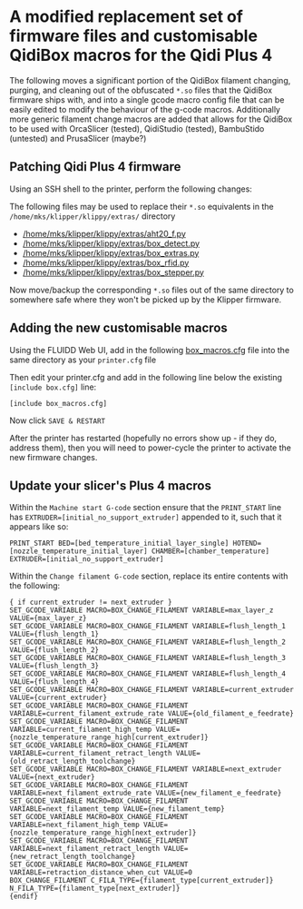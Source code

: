 # A modified replacement set of firmware files and customisable QidiBox macros for the Qidi Plus 4

The following moves a significant portion of the QidiBox filament changing, purging, and cleaning out of the obfuscated `*.so` files that the QidiBox firmware ships with, and into a single gcode macro config file that can be easily edited to modify the behaviour of the g-code macros.  Additionally more generic filament change macros are added that allows for the QidiBox to be used with OrcaSlicer (tested), QidiStudio (tested), BambuStido (untested) and PrusaSlicer (maybe?)

## Patching Qidi Plus 4 firmware

Using an SSH shell to the printer, perform the following changes:

The following files may be used to replace their `*.so` equivalents in the `/home/mks/klipper/klippy/extras/` directory

- [/home/mks/klipper/klippy/extras/aht20_f.py](./aht20_f.py)
- [/home/mks/klipper/klippy/extras/box_detect.py](./box_detect.py)
- [/home/mks/klipper/klippy/extras/box_extras.py](./box_extras.py)
- [/home/mks/klipper/klippy/extras/box_rfid.py](./box_rfid.py)
- [/home/mks/klipper/klippy/extras/box_stepper.py](./box_stepper.py)

Now move/backup the corresponding `*.so` files out of the same directory to somewhere safe where they won't be picked up by the Klipper firmware.


## Adding the new customisable macros 

Using the FLUIDD Web UI, add in the following [box_macros.cfg](./box_macros.cfg) file into the same directory as your `printer.cfg` file

Then edit your printer.cfg and add in the following line below the existing `[include box.cfg]` line:

```
[include box_macros.cfg]
```

Now click `SAVE & RESTART`

After the printer has restarted (hopefully no errors show up - if they do, address them), then you will need to power-cycle the printer to activate the new firmware changes.

## Update your slicer's Plus 4 macros

Within the `Machine start G-code` section ensure that the `PRINT_START` line has `EXTRUDER=[initial_no_support_extruder]` appended to it, such that it appears like so:

```
PRINT_START BED=[bed_temperature_initial_layer_single] HOTEND=[nozzle_temperature_initial_layer] CHAMBER=[chamber_temperature] EXTRUDER=[initial_no_support_extruder]
```

Within the `Change filament G-code` section, replace its entire contents with the following:

```
{ if current_extruder != next_extruder }
SET_GCODE_VARIABLE MACRO=BOX_CHANGE_FILAMENT VARIABLE=max_layer_z VALUE={max_layer_z}
SET_GCODE_VARIABLE MACRO=BOX_CHANGE_FILAMENT VARIABLE=flush_length_1 VALUE={flush_length_1}
SET_GCODE_VARIABLE MACRO=BOX_CHANGE_FILAMENT VARIABLE=flush_length_2 VALUE={flush_length_2}
SET_GCODE_VARIABLE MACRO=BOX_CHANGE_FILAMENT VARIABLE=flush_length_3 VALUE={flush_length_3}
SET_GCODE_VARIABLE MACRO=BOX_CHANGE_FILAMENT VARIABLE=flush_length_4 VALUE={flush_length_4}
SET_GCODE_VARIABLE MACRO=BOX_CHANGE_FILAMENT VARIABLE=current_extruder VALUE={current_extruder}
SET_GCODE_VARIABLE MACRO=BOX_CHANGE_FILAMENT VARIABLE=current_filament_extrude_rate VALUE={old_filament_e_feedrate}
SET_GCODE_VARIABLE MACRO=BOX_CHANGE_FILAMENT VARIABLE=current_filament_high_temp VALUE={nozzle_temperature_range_high[current_extruder]}
SET_GCODE_VARIABLE MACRO=BOX_CHANGE_FILAMENT VARIABLE=current_filament_retract_length VALUE={old_retract_length_toolchange}
SET_GCODE_VARIABLE MACRO=BOX_CHANGE_FILAMENT VARIABLE=next_extruder VALUE={next_extruder}
SET_GCODE_VARIABLE MACRO=BOX_CHANGE_FILAMENT VARIABLE=next_filament_extrude_rate VALUE={new_filament_e_feedrate}
SET_GCODE_VARIABLE MACRO=BOX_CHANGE_FILAMENT VARIABLE=next_filament_temp VALUE={new_filament_temp}
SET_GCODE_VARIABLE MACRO=BOX_CHANGE_FILAMENT VARIABLE=next_filament_high_temp VALUE={nozzle_temperature_range_high[next_extruder]}
SET_GCODE_VARIABLE MACRO=BOX_CHANGE_FILAMENT VARIABLE=next_filament_retract_length VALUE={new_retract_length_toolchange}
SET_GCODE_VARIABLE MACRO=BOX_CHANGE_FILAMENT VARIABLE=retraction_distance_when_cut VALUE=0
BOX_CHANGE_FILAMENT C_FILA_TYPE={filament_type[current_extruder]} N_FILA_TYPE={filament_type[next_extruder]}
{endif}
```
